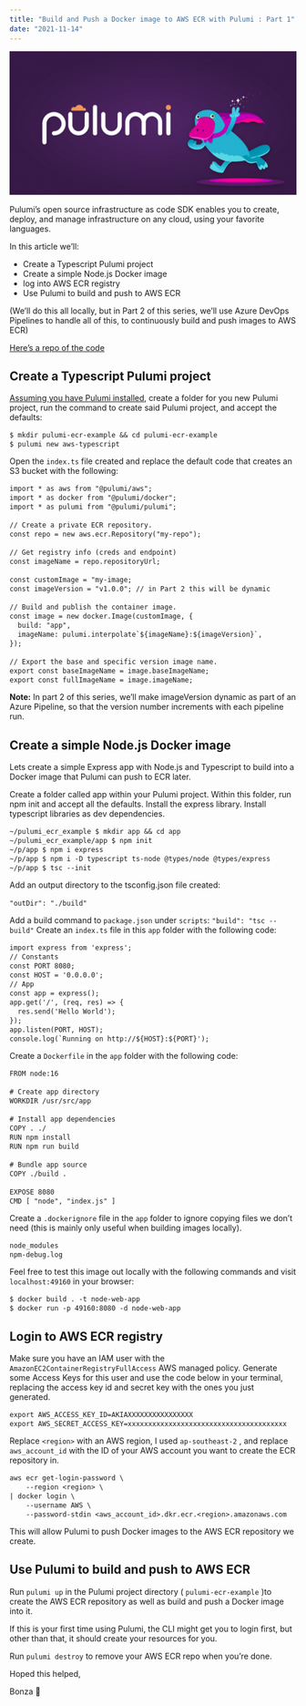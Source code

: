 ```yaml
---
title: "Build and Push a Docker image to AWS ECR with Pulumi : Part 1"
date: "2021-11-14"
---
```


![Pulumi](2021-11-14-pulumi.png)

Pulumi’s open source infrastructure as code SDK enables you to create, deploy, and manage infrastructure on any cloud, using your favorite languages.

In this article we’ll:
- Create a Typescript Pulumi project
- Create a simple Node.js Docker image
- log into AWS ECR registry
- Use Pulumi to build and push to AWS ECR

(We’ll do this all locally, but in Part 2 of this series, we’ll use Azure DevOps Pipelines to handle all of this, to continuously build and push images to AWS ECR)

[Here’s a repo of the code](https://github.com/SenorGrande/pulumi_ecr_example)

## Create a Typescript Pulumi project
[Assuming you have Pulumi installed](https://www.pulumi.com/docs/get-started/aws/begin/), create a folder for you new Pulumi project, run the command to create said Pulumi project, and accept the defaults:

```
$ mkdir pulumi-ecr-example && cd pulumi-ecr-example
$ pulumi new aws-typescript
```

Open the `index.ts` file created and replace the default code that creates an S3 bucket with the following:

```
import * as aws from "@pulumi/aws";
import * as docker from "@pulumi/docker";
import * as pulumi from "@pulumi/pulumi";

// Create a private ECR repository.
const repo = new aws.ecr.Repository("my-repo");

// Get registry info (creds and endpoint)
const imageName = repo.repositoryUrl;

const customImage = "my-image;
const imageVersion = "v1.0.0"; // in Part 2 this will be dynamic

// Build and publish the container image.
const image = new docker.Image(customImage, {
  build: "app",
  imageName: pulumi.interpolate`${imageName}:${imageVersion}`,
});

// Export the base and specific version image name.
export const baseImageName = image.baseImageName;
export const fullImageName = image.imageName;
```

**Note:** In part 2 of this series, we’ll make imageVersion dynamic as part of an Azure Pipeline, so that the version number increments with each pipeline run.

## Create a simple Node.js Docker image
Lets create a simple Express app with Node.js and Typescript to build into a Docker image that Pulumi can push to ECR later.

Create a folder called app within your Pulumi project.
Within this folder, run npm init and accept all the defaults.
Install the express library.
Install typescript libraries as dev dependencies.

```
~/pulumi_ecr_example $ mkdir app && cd app
~/pulumi_ecr_example/app $ npm init
~/p/app $ npm i express
~/p/app $ npm i -D typescript ts-node @types/node @types/express
~/p/app $ tsc --init
```

Add an output directory to the tsconfig.json file created:

`"outDir": "./build"`

Add a build command to `package.json` under `scripts`:
`"build": "tsc --build"`
Create an `index.ts` file in this `app` folder with the following code:

```
import express from 'express';
// Constants
const PORT 8080;
const HOST = '0.0.0.0';
// App
const app = express();
app.get('/', (req, res) => {
  res.send('Hello World');
});
app.listen(PORT, HOST);
console.log(`Running on http://${HOST}:${PORT}');
```

Create a `Dockerfile` in the `app` folder with the following code:

```
FROM node:16

# Create app directory
WORKDIR /usr/src/app

# Install app dependencies
COPY . ./
RUN npm install
RUN npm run build

# Bundle app source
COPY ./build .

EXPOSE 8080
CMD [ "node", "index.js" ]
```

Create a `.dockerignore` file in the `app` folder to ignore copying files we don’t need (this is mainly only useful when building images locally).

```
node_modules
npm-debug.log
```

Feel free to test this image out locally with the following commands and visit `localhost:49160` in your browser:

```
$ docker build . -t node-web-app
$ docker run -p 49160:8080 -d node-web-app
```

## Login to AWS ECR registry
Make sure you have an IAM user with the `AmazonEC2ContainerRegistryFullAccess` AWS managed policy. Generate some Access Keys for this user and use the code below in your terminal, replacing the access key id and secret key with the ones you just generated.

```
export AWS_ACCESS_KEY_ID=AKIAXXXXXXXXXXXXXXXX
export AWS_SECRET_ACCESS_KEY=xxxxxxxxxxxxxxxxxxxxxxxxxxxxxxxxxxxxxxx
```

Replace `<region>` with an AWS region, I used `ap-southeast-2` , and replace `aws_account_id` with the ID of your AWS account you want to create the ECR repository in.

```
aws ecr get-login-password \
    --region <region> \
| docker login \
    --username AWS \
    --password-stdin <aws_account_id>.dkr.ecr.<region>.amazonaws.com
```

This will allow Pulumi to push Docker images to the AWS ECR repository we create.

## Use Pulumi to build and push to AWS ECR
Run `pulumi up` in the Pulumi project directory ( `pulumi-ecr-example` )to create the AWS ECR repository as well as build and push a Docker image into it.

If this is your first time using Pulumi, the CLI might get you to login first, but other than that, it should create your resources for you.

Run `pulumi destroy` to remove your AWS ECR repo when you’re done.

Hoped this helped,

Bonza 🤙